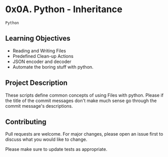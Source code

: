 # 0x0A. Python - Inheritance
``Python``

## Learning Objectives

- Reading and Writing Files
- Predefined Clean-up Actions
- JSON encoder and decoder
- Automate the boring stuff with python.

## Project Description

These scripts define common concepts of using Files with python.
Please if the title of the commit messages don't make much sense go through the commit message's descriptions.

## Contributing
Pull requests are welcome. For major changes, please open an issue first to discuss what you would like to change.

Please make sure to update tests as appropriate.
